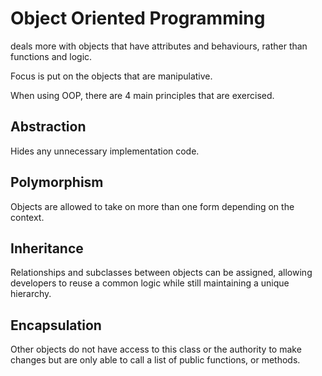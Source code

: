 # Object Oriented Programming
deals more with objects that have attributes and behaviours, rather than functions and logic.

Focus is put on the objects that are manipulative.

When using OOP, there are 4 main principles that are exercised.

## Abstraction

Hides any unnecessary implementation code.

## Polymorphism

Objects are allowed to take on more than one form depending on the context.

## Inheritance

Relationships and subclasses between objects can be assigned, 
allowing developers to reuse a common logic while still maintaining a unique hierarchy.

## Encapsulation

 Other objects do not have access to this class or the authority to make changes 
 but are only able to call a list of public functions, or methods.
